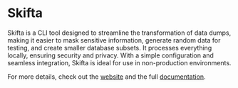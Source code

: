 # Skifta

Skifta is a CLI tool designed to streamline the transformation of data dumps, making it easier to mask sensitive information, generate random data for testing, and create smaller database subsets. It processes everything locally, ensuring security and privacy. With a simple configuration and seamless integration, Skifta is ideal for use in non-production environments.

For more details, check out the [website](https://skifta.dev/) and the full [documentation](https://skifta.dev/documentation/).
